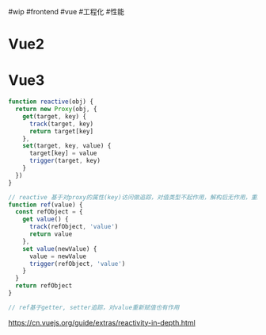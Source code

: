 #wip #frontend #vue #工程化 #性能 
# Vue2
# Vue3

```js
function reactive(obj) {
  return new Proxy(obj, {
    get(target, key) {
      track(target, key)
      return target[key]
    },
    set(target, key, value) {
      target[key] = value
      trigger(target, key)
    }
  })
}

// reactive 基于对proxy的属性(key)访问做追踪，对值类型不起作用，解构后无作用，重新赋值无作用
function ref(value) {
  const refObject = {
    get value() {
      track(refObject, 'value')
      return value
    },
    set value(newValue) {
      value = newValue
      trigger(refObject, 'value')
    }
  }
  return refObject
}

// ref基于getter, setter追踪，对value重新赋值也有作用

```

https://cn.vuejs.org/guide/extras/reactivity-in-depth.html